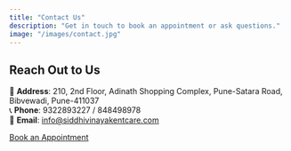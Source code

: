 ```yaml
---
title: "Contact Us"
description: "Get in touch to book an appointment or ask questions."
image: "/images/contact.jpg"
---
```


## Reach Out to Us

📍 **Address**: 210, 2nd Floor, Adinath Shopping Complex, Pune-Satara Road, Bibvewadi, Pune-411037  
📞 **Phone**: 9322893227 / 848498978  
📧 **Email**: info@siddhivinayakentcare.com

[Book an Appointment](#appointment)

